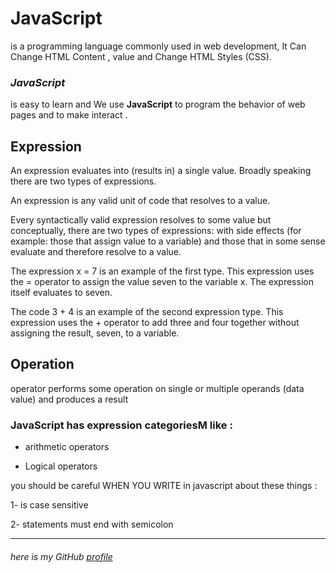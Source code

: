 # JavaScript
is a programming language commonly used in web development, It Can Change HTML Content , value and Change HTML Styles (CSS). 

### _JavaScript_ 
 is easy to learn and  We use  **JavaScript** to program the behavior of web pages and to make interact .

## Expression 
An expression evaluates into (results in) a single value. Broadly speaking
there are two types of expressions. 

An expression is any valid unit of code that resolves to a value.

Every syntactically valid expression resolves to some value but conceptually, there are two types of expressions: with side effects (for example: those that assign value to a variable) and those that in some sense evaluate and therefore resolve to a value.

The expression x = 7 is an example of the first type. This expression uses the = operator to assign the value seven to the variable x. The expression itself evaluates to seven.

The code 3 + 4 is an example of the second expression type. This expression uses the + operator to add three and four together without assigning the result, seven, to a variable.

 ## Operation ##

 operator performs some operation on single or multiple operands (data value) and produces a result


### JavaScript has expression categoriesM like :

  -  arithmetic operators

  - Logical operators

 you should be careful WHEN YOU WRITE in javascript about these things :

 1- is case sensitive 

  2- statements must end with semicolon


------
###### here is my GitHub [profile](https://github.com/ayahabuhammad/) ######


